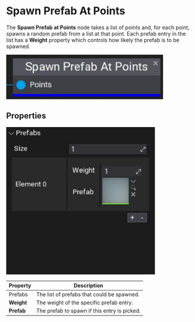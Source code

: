 # Spawn Prefab At Points

The **Spawn Prefab at Points** node takes a list of points and, for each point, spawns a random prefab from a list at that point. Each prefab entry in the list has a **Weight** property which controls how likely the prefab is to be spawned.

![Spawn Prefab At Points](media/spawn-prefab-at-points.png)

## Properties
![Spawn Prefab At Points Node Properties](media/spawn-prefab-at-points-properties.png)


| Property | Description |
|--------|--------|
| Prefabs | The list of prefabs that could be spawned. |
| **Weight** | The weight of the specific prefab entry. |
| **Prefab** | The prefab to spawn if this entry is picked. |